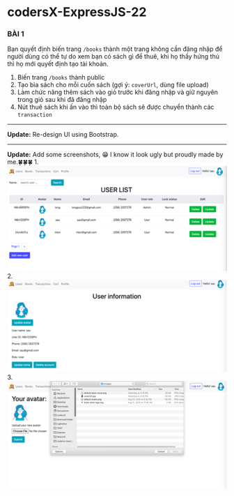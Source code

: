 # codersX-ExpressJS-22
### BÀI 1

Bạn quyết định biến trang `/books` thành một trang không cần đăng nhập để người dùng có thể tự do xem bạn có sách gì để thuê, khi họ thấy hứng thú thì họ mới quyết định tạo tài khoản.
1) Biến trang `/books` thành public
2) Tạo bìa sách cho mỗi cuốn sách (gợi ý: `coverUrl`, dùng file upload)
3) Làm chức năng thêm sách vào giỏ trước khi đăng nhập và giữ nguyên trong giỏ sau khi đã đăng nhập
4) Nút thuê sách khi ấn vào thì toàn bộ sách sẽ được chuyển thành các `transaction`
***********************
__Update:__ Re-design UI using Bootstrap.
***********************
__Update:__ Add some screenshots, :grin: I know it look ugly but proudly made by me.:four_leaf_clover::four_leaf_clover::four_leaf_clover:
1.
![Image](public/images/ScreenShot2020-08-25-01.png)
2.
![Image](public/images/ScreenShot2020-08-25-02.png)
3.
![Image](public/images/ScreenShot2020-08-25-03.png)